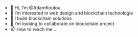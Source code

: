 - 👋 Hi, I’m @AdamKoutou
- 👀 I’m interested in web design and blockchain technologie 
- 🌱 I build blockchain solutions
- 💞️ I’m looking to collaborate on blockchain project
- 📫 How to reach me ...

<!---
AdamKoutou/AdamKoutou is a ✨ special ✨ repository because its `README.md` (this file) appears on your GitHub profile.
You can click the Preview link to take a look at your changes.
--->
